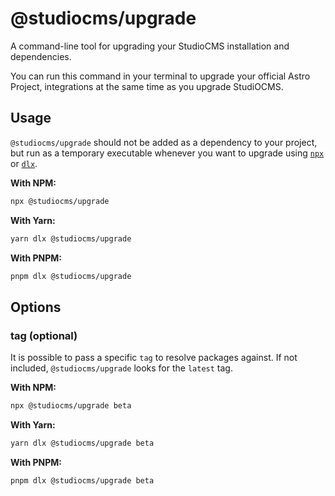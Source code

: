 # @studiocms/upgrade

A command-line tool for upgrading your StudioCMS installation and dependencies.

You can run this command in your terminal to upgrade your official Astro Project, integrations at the same time as you upgrade StudiOCMS.

## Usage

`@studiocms/upgrade` should not be added as a dependency to your project, but run as a temporary executable whenever you want to upgrade using [`npx`](https://docs.npmjs.com/cli/v10/commands/npx) or [`dlx`](https://pnpm.io/cli/dlx).

**With NPM:**

```bash
npx @studiocms/upgrade
```

**With Yarn:**

```bash
yarn dlx @studiocms/upgrade
```

**With PNPM:**

```bash
pnpm dlx @studiocms/upgrade
```

## Options

### tag (optional)

It is possible to pass a specific `tag` to resolve packages against. If not included, `@studiocms/upgrade` looks for the `latest` tag.

**With NPM:**

```bash
npx @studiocms/upgrade beta
```

**With Yarn:**

```bash
yarn dlx @studiocms/upgrade beta
```

**With PNPM:**

```bash
pnpm dlx @studiocms/upgrade beta
```